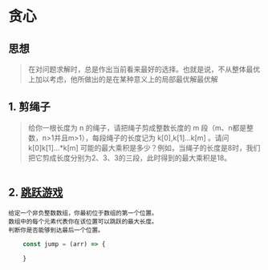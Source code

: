 # 贪心

<!-- 
<details>
<summary>解题思路</summary>


</details>
-->
## 思想
> 在对问题求解时，总是作出当前看来最好的选择。也就是说，不从整体最优上加以考虑，他所做出的是在某种意义上的局部最优解最优解

## 1. 剪绳子
> 给你一根长度为 n 的绳子，请把绳子剪成整数长度的 m 段（m、n都是整数，n>1并且m>1），每段绳子的长度记为 k[0],k[1]...k[m] 。请问 k[0]k[1]...*k[m] 可能的最大乘积是多少？例如，当绳子的长度是8时，我们把它剪成长度分别为2、3、3的三段，此时得到的最大乘积是18。

```js

```


## 2. [跳跃游戏](https://leetcode-cn.com/problems/jump-game/)
    给定一个非负整数数组，你最初位于数组的第一个位置。
    数组中的每个元素代表你在该位置可以跳跃的最大长度。
    判断你是否能够到达最后一个位置。

```js
    const jump = (arr) => {

    }
```